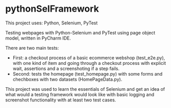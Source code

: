 # pythonSelFramework
 
This project uses: Python, Selenium, PyTest


Testing webpages with Python-Selenium and PyTest using page object model, written in PyCharm IDE.

There are two main tests:
- First: a checkout process of a basic ecommerce webshop (test_e2e.py), with one kind of item and going through a checkout process with explicit wait, assertions and a screenshoting if a step fails. 
- Second: tests the homepage (test_homepage.py) with some forms and chechboxes with two datasets (HomePageData.py). 

This project was used to learn the essentials of Selenium and get an idea of what would a testing framework would look like with basic logging and screenshot functionality with at least two test cases.
